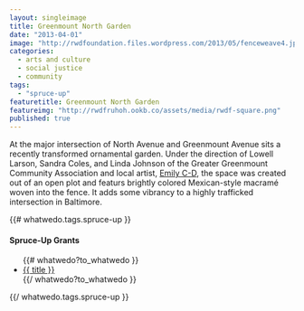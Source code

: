 ```yaml
---
layout: singleimage
title: Greenmount North Garden
date: "2013-04-01"
image: "http://rwdfoundation.files.wordpress.com/2013/05/fenceweave4.jpg"
categories: 
  - arts and culture
  - social justice
  - community
tags: 
  - "spruce-up"
featuretitle: Greenmount North Garden
featureimg: "http://rwdfruhoh.ookb.co/assets/media/rwdf-square.png"
published: true
---
```


At the major intersection of North Avenue and Greenmount Avenue sits a recently transformed ornamental garden. Under the direction of Lowell Larson, Sandra Coles, and Linda Johnson of the Greater Greenmount Community Association and local artist, [Emily C-D][ECD], the space was created out of an open plot and featurs brightly colored Mexican-style macramé woven into the fence. It adds some vibrancy to a highly trafficked intersection in Baltimore.

{{# whatwedo.tags.spruce-up }}
  <div class="spruceup">
    <h4>Spruce-Up Grants</h4>
    <ul>
    {{# whatwedo?to_whatwedo }}
      <li><a href="{{url}}" data-disqus-identifier="{{url}}">{{ title }}</a></li>
    {{/ whatwedo?to_whatwedo }}
    </ul>
  </spruceup>
{{/ whatwedo.tags.spruce-up }}


[ECD]: http://www.emilycd.com/